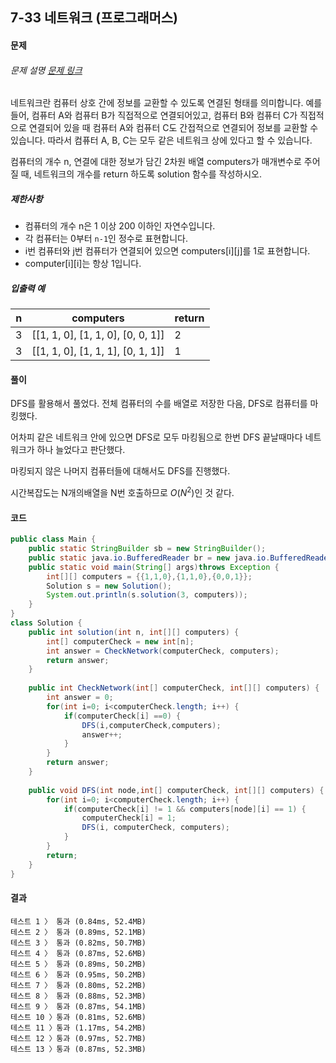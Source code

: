 ## 7-33 네트워크 (프로그래머스)

#### 문제

###### 문제 설명 [문제 링크](https://programmers.co.kr/learn/courses/30/lessons/43162)



네트워크란 컴퓨터 상호 간에 정보를 교환할 수 있도록 연결된 형태를 의미합니다. 예를 들어, 컴퓨터 A와 컴퓨터 B가 직접적으로 연결되어있고, 컴퓨터 B와 컴퓨터 C가 직접적으로 연결되어 있을 때 컴퓨터 A와 컴퓨터 C도 간접적으로 연결되어 정보를 교환할 수 있습니다. 따라서 컴퓨터 A, B, C는 모두 같은 네트워크 상에 있다고 할 수 있습니다.

컴퓨터의 개수 n, 연결에 대한 정보가 담긴 2차원 배열 computers가 매개변수로 주어질 때, 네트워크의 개수를 return 하도록 solution 함수를 작성하시오.

##### 제한사항

- 컴퓨터의 개수 n은 1 이상 200 이하인 자연수입니다.
- 각 컴퓨터는 0부터 `n-1`인 정수로 표현합니다.
- i번 컴퓨터와 j번 컴퓨터가 연결되어 있으면 computers[i][j]를 1로 표현합니다.
- computer[i][i]는 항상 1입니다.

##### 입출력 예

| n    | computers                         | return |
| ---- | --------------------------------- | ------ |
| 3    | [[1, 1, 0], [1, 1, 0], [0, 0, 1]] | 2      |
| 3    | [[1, 1, 0], [1, 1, 1], [0, 1, 1]] | 1      |

#### 풀이

DFS를 활용해서 풀었다. 전체 컴퓨터의 수를 배열로 저장한 다음,  DFS로 컴퓨터를 마킹했다. 

어차피 같은 네트워크 안에 있으면 DFS로 모두 마킹됨으로 한번 DFS 끝날때마다 네트워크가 하나 늘었다고 판단했다.

마킹되지 않은 나머지 컴퓨터들에 대해서도 DFS를 진행했다.



시간복잡도는 N개의배열을 N번 호출하므로 $O(N^2)$인 것 같다.

#### 코드

````java
public class Main {
	public static StringBuilder sb = new StringBuilder();
    public static java.io.BufferedReader br = new java.io.BufferedReader(new java.io.InputStreamReader(System.in));
    public static void main(String[] args)throws Exception {
    	int[][] computers = {{1,1,0},{1,1,0},{0,0,1}};
    	Solution s = new Solution();
    	System.out.println(s.solution(3, computers));
    }
}
class Solution {
	public int solution(int n, int[][] computers) {
    	int[] computerCheck = new int[n];
        int answer = CheckNetwork(computerCheck, computers);
        return answer;
    }
    
    public int CheckNetwork(int[] computerCheck, int[][] computers) {
    	int answer = 0;
    	for(int i=0; i<computerCheck.length; i++) {
    		if(computerCheck[i] ==0) {
    			DFS(i,computerCheck,computers);
    			answer++;
    		}
    	}
    	return answer;
    }
    
    public void DFS(int node,int[] computerCheck, int[][] computers) {
    	for(int i=0; i<computerCheck.length; i++) {
    		if(computerCheck[i] != 1 && computers[node][i] == 1) {
    			computerCheck[i] = 1;
    			DFS(i, computerCheck, computers);
    		}
    	}
    	return;
    }
}
````

#### 결과

````
테스트 1 〉	통과 (0.84ms, 52.4MB)
테스트 2 〉	통과 (0.89ms, 52.1MB)
테스트 3 〉	통과 (0.82ms, 50.7MB)
테스트 4 〉	통과 (0.87ms, 52.6MB)
테스트 5 〉	통과 (0.89ms, 50.2MB)
테스트 6 〉	통과 (0.95ms, 50.2MB)
테스트 7 〉	통과 (0.80ms, 52.2MB)
테스트 8 〉	통과 (0.88ms, 52.3MB)
테스트 9 〉	통과 (0.87ms, 54.1MB)
테스트 10 〉통과 (0.81ms, 52.6MB)
테스트 11 〉통과 (1.17ms, 54.2MB)
테스트 12 〉통과 (0.97ms, 52.7MB)
테스트 13 〉통과 (0.87ms, 52.3MB)
````

